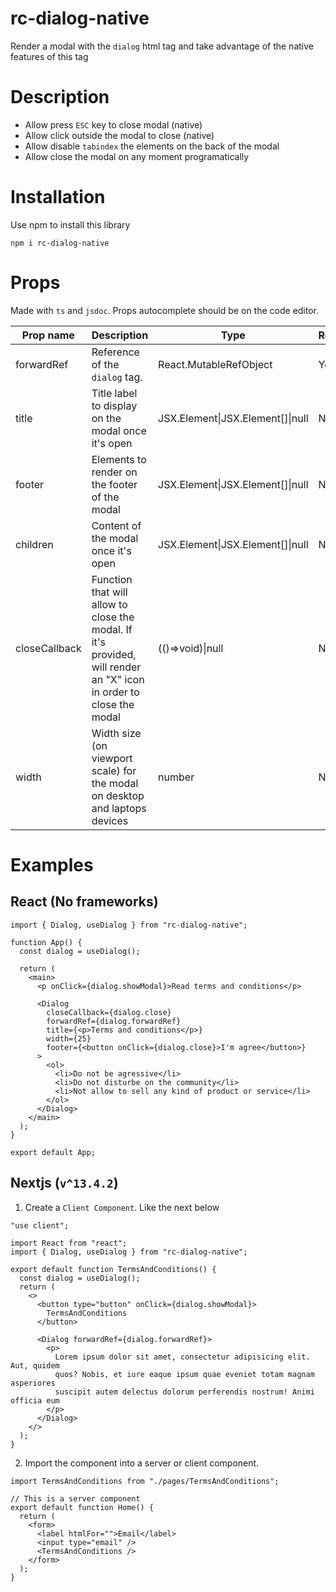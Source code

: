 ﻿# rc-dialog-native
 
Render a modal with the `dialog` html tag and take advantage of the native features of this tag

# Description

- Allow press `ESC` key to close modal (native)
- Allow click outside the modal to close (native)
- Allow disable `tabindex` the elements on the back of the modal
- Allow close the modal on any moment programatically

# Installation

Use npm to install this library

`npm i rc-dialog-native`

# Props

Made with `ts` and `jsdoc`. Props autocomplete should be on the code editor.

| Prop name     | Description                                                                                                         | Type                             | Required |
| ------------- | ------------------------------------------------------------------------------------------------------------------- | -------------------------------- | -------- |
| forwardRef    | Reference of the `dialog` tag.                                                                                      | React.MutableRefObject<any>      | Yes      |
| title         | Title label to display on the modal once it's open                                                                  | JSX.Element\|JSX.Element[]\|null | No       |
| footer        | Elements to render on the footer of the modal                                                                       | JSX.Element\|JSX.Element[]\|null | No       |
| children      | Content of the modal once it's open                                                                                 | JSX.Element\|JSX.Element[]\|null | No       |
| closeCallback | Function that will allow to close the modal. If it's provided,  will render an "X" icon in order to close the modal | (()=>void)\|null                 | No       |
| width         | Width size (on viewport scale) for the modal on desktop and laptops devices                                         | number                           | No       |

# Examples

## React (No frameworks)

```tsx
import { Dialog, useDialog } from "rc-dialog-native";

function App() {
  const dialog = useDialog();

  return (
    <main>
      <p onClick={dialog.showModal}>Read terms and conditions</p>

      <Dialog
        closeCallback={dialog.close}
        forwardRef={dialog.forwardRef}
        title={<p>Terms and conditions</p>}
        width={25}
        footer={<button onClick={dialog.close}>I'm agree</button>}
      >
        <ol>
          <li>Do not be agressive</li>
          <li>Do not disturbe on the community</li>
          <li>Not allow to sell any kind of product or service</li>
        </ol>
      </Dialog>
    </main>
  );
}

export default App;
```

## Nextjs (`v^13.4.2`)

1. Create a `Client Component`. Like the next below
   
```tsx
"use client";

import React from "react";
import { Dialog, useDialog } from "rc-dialog-native";

export default function TermsAndConditions() {
  const dialog = useDialog();
  return (
    <>
      <button type="button" onClick={dialog.showModal}>
        TermsAndConditions
      </button>

      <Dialog forwardRef={dialog.forwardRef}>
        <p>
          Lorem ipsum dolor sit amet, consectetur adipisicing elit. Aut, quidem
          quos? Nobis, et iure eaque ipsum quae eveniet totam magnam asperiores
          suscipit autem delectus dolorum perferendis nostrum! Animi officia eum
        </p>
      </Dialog>
    </>
  );
}

```

2. Import the component into a server or client component.
```tsx
import TermsAndConditions from "./pages/TermsAndConditions";

// This is a server component
export default function Home() {
  return (
    <form>
      <label htmlFor="">Email</label>
      <input type="email" />
      <TermsAndConditions />
    </form>
  );
}
```
